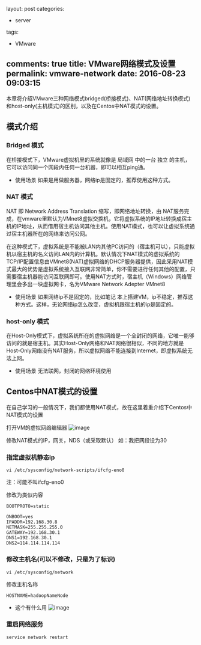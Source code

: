 layout: post
categories:
- server

tags: 
- VMware

comments: true
title: VMware网络模式及设置
permalink: vmware-network
date: 2016-08-23 09:03:15
---

本章将介绍VMware三种网络模式bridged(桥接模式)、NAT(网络地址转换模式)和host-only(主机模式)的区别，以及在Centos中NAT模式的设置。

## 模式介绍

### Bridged 模式
在桥接模式下，VMware虚拟机里的系统就像是 局域网 中的一台 独立 的主机，它可以访问同一个网段内任何一台机器，即可以相互ping通。

* 使用场景
如果是用做服务器，网络ip是固定的，推荐使用这种方式。

### NAT 模式
NAT 即 Network Address Translation 缩写，即网络地址转换，由 NAT服务完成，在vmware里默认为VMnet8虚拟交换机，它将虚拟系统的IP地址转换成宿主机的IP地址，从而借用宿主机访问其他主机。使用NAT模式，也可以让虚拟系统通过宿主机器所在的网络来访问公网。

在这种模式下，虚拟系统是不能被LAN内其他PC访问的（宿主机可以），只能虚拟机以宿主机的名义访问LAN内的计算机。默认情况下NAT模式的虚拟系统的TCP/IP配置信息由VMnet8(NAT)虚拟网络的DHCP服务器提供，因此采用NAT模式最大的优势是虚拟系统接入互联网非常简单，你不需要进行任何其他的配置，只需要宿主机器能访问互联网即可。使用NAT方式时，宿主机（Windows）网络管理里会多出一块虚拟网卡，名为VMware Network Adepter VMnet8

* 使用场景
如果网络ip不是固定的，比如笔记 本上搭建VM，ip不稳定，推荐这种方式。这样，无论网络ip怎么改变，虚拟机跟宿主机的ip是固定的。

### host-only 模式
在Host-Only模式下，虚拟系统所在的虚拟网络是一个全封闭的网络，它唯一能够访问的就是宿主机。其实Host-Only网络和NAT网络很相似，不同的地方就是Host-Only网络没有NAT服务，所以虚拟网络不能连接到Internet，即虚拟系统无法上网。

* 使用场景
无法联网，封闭的网络环境使用

## Centos中NAT模式的设置

在自己学习的一般情况下，我们都使用NAT模式，故在这里着重介绍下Centos中NAT模式的设置

打开VM的虚拟网络编辑器
![image](https://cloud.githubusercontent.com/assets/10822807/17879899/02fc7ed6-6928-11e6-8833-5de599904db1.png)

修改NAT模式的IP，网关，NDS（或采取默认）
如：我把网段设为30

### 指定虚拟机静态ip
```shell
vi /etc/sysconfig/network-scripts/ifcfg-eno0
```
注：可能不叫ifcfg-eno0

修改为类似内容
```shell
BOOTPROTO=static

ONBOOT=yes
IPADDR=192.168.30.8
NETMASK=255.255.255.0
GATEWAY=192.168.30.1
DNS1=192.168.30.1
DNS2=114.114.114.114
```

### 修改主机名(可以不修改，只是为了标识)

```shell
vi /etc/sysconfig/network
```
修改主机名称

```shell
HOSTNAME=hadoopNameNode
```

* 这个有什么用
![image](https://cloud.githubusercontent.com/assets/10822807/17880042/578dccb0-6929-11e6-8ae0-96bec4bc9d6d.png)

### 重启网络服务
```shell
service network restart
```

